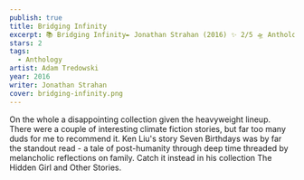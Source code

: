 ```yaml
---
publish: true
title: Bridging Infinity
excerpt: 📚 Bridging Infinity✒️ Jonathan Strahan (2016) ✨ 2/5 🛸 Anthology 🖌️ Adam Tredowski
stars: 2
tags:
  - Anthology
artist: Adam Tredowski
year: 2016
writer: Jonathan Strahan
cover: bridging-infinity.png
---
```

On the whole a disappointing collection given the heavyweight lineup. There were a couple of interesting climate fiction stories, but far too many duds for me to recommend it. Ken Liu's story Seven Birthdays was by far the standout read - a tale of post-humanity through deep time threaded by melancholic reflections on family. Catch it instead in his collection The Hidden Girl and Other Stories.
